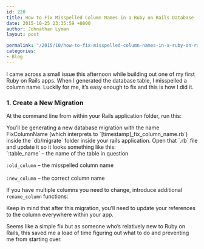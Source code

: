 ```yaml
---
id: 220
title: How to Fix Misspelled Column Names in a Ruby on Rails Database
date: 2015-10-25 23:35:59 +0000
author: Johnathan Lyman
layout: post

permalink: "/2015/10/how-to-fix-misspelled-column-names-in-a-ruby-on-rails-database.html"
categories:
- Blog
---
```

<div class="kg-card-markdown"><p>I came across a small issue this afternoon while building out one of my first Ruby on Rails apps. When I generated the database table, I misspelled a column name. Luckily for me, it’s easy enough to fix and this is how I did it.</p><h3 id="1createanewmigration">1. Create a New Migration</h3><p>At the command line from within your Rails application folder, run this:</p><style>.gist table { margin-bottom: 0; }</style><div class="gist-oembed" data-gist="jelyman2/d6017c61588d2bfbe2fa.json"></div>You’ll be generating a new database migration with the name FixColumnName (which interprets to `[timestamp]_fix_column_name.rb`) inside the `db/migrate` folder inside your rails application. Open that `.rb` file and update it so it looks something like this:<style>.gist table { margin-bottom: 0; }</style><div class="gist-oembed" data-gist="jelyman2/2e29faf460cff05f803b.json"></div>`:table_name` – the name of the table in question  <p><code>:old_column</code> – the misspelled column name<br></br><code>:new_column</code> – the correct column name</p><p>If you have multiple columns you need to change, introduce additional <code>rename_column</code> functions:</p><style>.gist table { margin-bottom: 0; }</style><div class="gist-oembed" data-gist="jelyman2/9ea9fba6529008ed08dc.json"></div>Keep in mind that after this migration, you’ll need to update your references to the column everywhere within your app.<p>Seems like a simple fix but as someone who’s relatively new to Ruby on Rails, this saved me a load of time figuring out what to do and preventing me from starting over.</p></div>